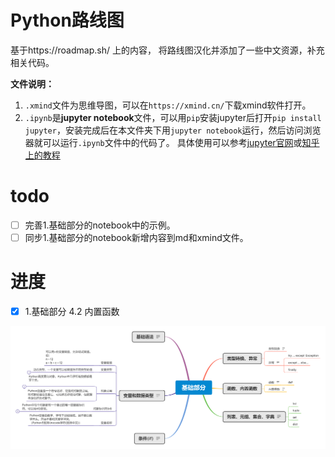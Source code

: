 # Python路线图
基于https://roadmap.sh/ 上的内容， 将路线图汉化并添加了一些中文资源，补充相关代码。

**文件说明：**
1. `.xmind`文件为思维导图，可以在`https://xmind.cn/`下载xmind软件打开。
2. `.ipynb`是**jupyter notebook**文件，可以用`pip`安装jupyter后打开`pip install jupyter`，安装完成后在本文件夹下用`jupyter notebook`运行，然后访问浏览器就可以运行`.ipynb`文件中的代码了。 具体使用可以参考[jupyter官网](https://jupyter.org/)或[知乎上的教程](https://zhuanlan.zhihu.com/p/33105153)



# todo
- [ ] 完善1.基础部分的notebook中的示例。
- [ ] 同步1.基础部分的notebook新增内容到md和xmind文件。

# 进度
- [x] 1.基础部分 4.2 内置函数 


![1.基础部分](1.%E5%9F%BA%E7%A1%80%E9%83%A8%E5%88%86/基础部分.png)



